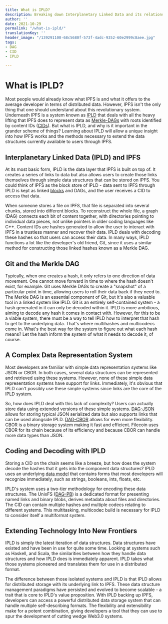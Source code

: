 ```yaml
---
title: What is IPLD?
description: Breaking down Interplanetary Linked Data and its relationship to IPFS.
author: ''
date: 2021-10-29
permalink: "/what-is-ipld/"
translationKey: ''
header_image: "/139291100-68c5680f-573f-4adc-9352-60e2999c8aee.jpg"
tags:
- DAG
- CID
- IPLD

---
```

# **What is IPLD?**

Most people would already know what IPFS is and what it offers to the average developer in terms of distributed data. However, IPFS isn't the only thing that one should understand about this revolutionary system. Underneath IPFS is a system known as [IPLD](https://docs.ipfs.io/concepts/glossary/#ipld) that deals with all the heavy lifting that IPFS does to represent data as [Merkle-DAGs](https://docs.ipfs.io/concepts/glossary/#merkle-dag) with roots identified by content IDs ([CIDs](https://docs.ipfs.io/concepts/glossary/#cid)). But what is IPLD, and why is it important in the grander scheme of things? Learning about IPLD will allow a unique insight into how IPFS works and the methods necessary to extend the data structures currently available to users through IPFS.

## **Interplanetary Linked Data (IPLD) and IPFS**

At its most basic form, IPLD is the data layer that IPFS is built on top of. It creates a series of links to data but also allows users to create those links themselves through simple data structures that can be stored on IPFS. You could think of IPFS as the block store of IPLD - data sent to IPFS through IPLD is kept as linked [blocks](https://docs.ipfs.io/concepts/glossary/#block) and DAGs, and the user receives a CID to access that data.

When someone stores a file on IPFS, that file is separated into several chunks, stored into different blocks. To reconstruct the whole file, a graph (DAG) connects each bit of content together, with directories pointing to individual data pieces, not unlike pointers in older coding languages like C++. Content IDs are hashes generated to allow the user to interact with IPFS in a trustless manner and recover their data. IPLD deals with decoding these hashes so that users can access their data. In many ways, IPLD functions a lot like the developer's old friend, Git, since it uses a similar method for constructing those linked hashes known as a Merkle DAG.

## **Git and the Merkle DAG**

Typically, when one creates a hash, it only refers to one direction of data movement. One cannot move forward in time to where the hash doesn't exist, for example. Git uses Merkle DAGs to create a "snapshot" of a particular point in time, allowing users to roll their data back if they need to. The Merkle DAG is an essential component of Git, but it's also a valuable tool in a linked system like IPLD. Git is an entirely self-contained system - a hash generated in it can only be decoded within it. IPLD is more ambitious, aiming to decode any hash it comes in contact with. However, for this to be a viable system, there must be a way to tell IPLD how to interpret that hash to get to the underlying data. That's where multihashes and multicodecs come in. What's the best way for the system to figure out what each hash means? Let the hash inform the system of what it needs to decode it, of course.

## **A Complex Data Representation System**

Most developers are familiar with simple data representation systems like JSON or CBOR. In both cases, several data structures can be represented and retrieved using these systems. However, none of these simple data representation systems have support for links. Immediately, it's obvious that IPLD can't possibly use these simple systems since links are the core of the IPLD system.

So, how does IPLD deal with this lack of complexity? Users can actually store data using extended versions of these simple systems. [DAG-JSON](https://ipld.io/docs/codecs/known/dag-json/) allows for storing typical JSON serialized data but also supports links that can be used alongside IPLD. [DAG-CBOR](https://ipld.io/docs/codecs/known/dag-cbor/) allows for even more flexibility. CBOR is a binary storage system making it fast and efficient. Filecoin uses CBOR for its chain because of its efficiency and because CBOR can handle more data types than JSON.

## **Coding and Decoding with IPLD**

Storing a CID on the chain seems like a breeze, but how does the system decode the hashes that it gets into the component data structures? IPLD uses an underlying [data model](https://ipld.io/glossary/#data-model) that contains forms that most developers will recognize immediately, such as strings, booleans, ints, floats, etc.

IPLD's system uses a two-tier methodology for encoding these data structures. The UnixFS ([DAG-PB](https://ipld.io/docs/codecs/known/dag-pb/)) is a dedicated format for presenting named links and binary blobs, derives metadata about files and directories. The CID can contain multiple hashes and multiple codecs relating to different systems. This multitasking, multicodec build is necessary for IPLD to consider itself a multiformat system.

## **Extending Technology Into New Frontiers**

IPLD is simply the latest iteration of data structures. Data structures have existed and have been in use for quite some time. Looking at systems such as Haskell, and Scala, the similarities between how they handle data structures and how IPLD does is immediately apparent. IPLD takes what those systems pioneered and translates them for use in a distributed format.

The difference between those isolated systems and IPLD is that IPLD allows for distributed storage with its underlying link to IPFS. These data structure management paradigms have persisted and evolved to become scalable - a trait that is core to IPLD's value proposition. With IPLD backing up IPFS, developers can access a powerful distributed data storage system that can handle multiple self-describing formats. The flexibility and extensibility make for a potent combination, giving developers a tool that they can use to spur the development of cutting wedge Web3.0 systems.
